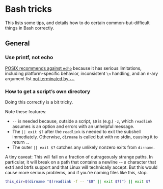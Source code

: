 # Bash tricks

<!--
SPDX-FileCopyrightText: Copyright 2017-2024, Douglas Myers-Turnbull
SPDX-PackageHomePage: https://dmyersturnbull.github.io
SPDX-License-Identifier: CC-BY-SA-4.0
-->

This lists some tips, and details how to do certain common-but-difficult things in Bash correctly.

## General

### Use printf, not echo

[POSIX recommends against `echo`](https://pubs.opengroup.org/onlinepubs/9699919799/)
because it has serious limitations, including platform-specific behavior, inconsistent `\n` handling,
and an n-ary argument list
[not terminated by `--`](https://pubs.opengroup.org/onlinepubs/9699919799/).

### How to get a script’s own directory

Doing this correctly is a bit tricky.

Note these features:

- `--` is needed because, outside a script, `$0` is (e.g.) `-z`,
  which `readlink` assumes is an option and errors with an unhelpful message.
- The `|| exit $?` after the `readlink` is needed to exit the subshell immediately.
  Otherwise, `dirname` is called but with no stdin, causing it to return `.`.
- The outer `|| exit $?` catches any unlikely nonzero exits from `dirname`.

A tiny caveat: This will fail on a fraction of outrageously strange paths.
In particular, it will break on a path that contains a newline --
a character that ext4 and btrfs support and that Linux will technically accept.
But this would cause more serious problems, and if you’re naming files like this, stop.

```bash
this_dir=$(dirname "$(readlink -f -- "$0" || exit $?)") || exit $?
```
